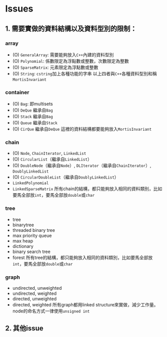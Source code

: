 # Issues

## 1. 需要實做的資料結構以及資料型別的限制：

### array
- (O) `GeneralArray`: 需要能夠放入`C++`內建的資料型別
- (O) `Polynomial`: 係數限定為浮點數或整數，次數限定為整數
- (O) `SparseMatrix`: 元素限定為浮點數或整數
- (O) `String`: `cstring`加上各種功能的字串
以上四者與`C++`各種資料型別和稱`MortisInvariant`

### container
- (O) `Bag`: 即multisets
- (O) `DeQue` 繼承自`Bag`
- (O) `Stack` 繼承自`Bag`
- (O) `Queue` 繼承自`Stack`
- (O) `CirQue` 繼承自`DeQue`
這裡的資料結構都要能夠放入`MortisInvariant`

### chain
- (O) `Node`, `ChainIterator`, `LinkedList`
- (O) `CircularList`（繼承自`LinkedList`）
- (O) `DoubleNode`（繼承自`Node`）, `DLIterator`（繼承自`ChainIterator`）, `DoublyLinkedList`
- (O) `CircularDoubleList`（繼承自`DoublyLinkedList`）
- `LinkedPolynomial`
- `LinkedSparseMatrix`
所有chain的結構，都只能夠放入相同的資料類別，比如要馬全部放`int`，要馬全部放`double`或`char`

### tree
- tree
- binarytree
- threaded binary tree
- max priority queue
- max heap
- dictionary
- binary search tree
- forest
所有tree的結構，都只能夠放入相同的資料類別，比如要馬全部放`int`，要馬全部放`double`或`char`

### graph
- undirected, unweighted
- undirected, weighted
- directed, unweighted
- directed, weighted
所有graph都用linked structure來實做，減少工作量。node的命名方式一律使用`unsigned int`

## 2. 其他issue

